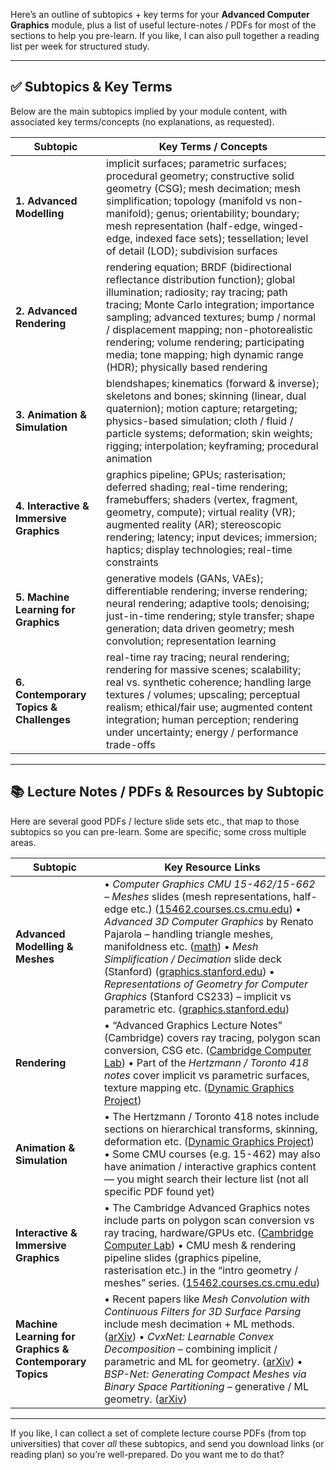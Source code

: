 Here’s an outline of subtopics + key terms for your **Advanced Computer Graphics** module, plus a list of useful lecture-notes / PDFs for most of the sections to help you pre-learn. If you like, I can also pull together a reading list per week for structured study.

---

## ✅ Subtopics & Key Terms

Below are the main subtopics implied by your module content, with associated key terms/concepts (no explanations, as requested).

| Subtopic                                | Key Terms / Concepts                                                                                                                                                                                                                                                                                                                                                                  |
| --------------------------------------- | ------------------------------------------------------------------------------------------------------------------------------------------------------------------------------------------------------------------------------------------------------------------------------------------------------------------------------------------------------------------------------------- |
| **1. Advanced Modelling**               | implicit surfaces; parametric surfaces; procedural geometry; constructive solid geometry (CSG); mesh decimation; mesh simplification; topology (manifold vs non-manifold); genus; orientability; boundary; mesh representation (half-edge, winged-edge, indexed face sets); tessellation; level of detail (LOD); subdivision surfaces                                                 |
| **2. Advanced Rendering**               | rendering equation; BRDF (bidirectional reflectance distribution function); global illumination; radiosity; ray tracing; path tracing; Monte Carlo integration; importance sampling; advanced textures; bump / normal / displacement mapping; non-photorealistic rendering; volume rendering; participating media; tone mapping; high dynamic range (HDR); physically based rendering |
| **3. Animation & Simulation**           | blendshapes; kinematics (forward & inverse); skeletons and bones; skinning (linear, dual quaternion); motion capture; retargeting; physics-based simulation; cloth / fluid / particle systems; deformation; skin weights; rigging; interpolation; keyframing; procedural animation                                                                                                    |
| **4. Interactive & Immersive Graphics** | graphics pipeline; GPUs; rasterisation; deferred shading; real-time rendering; framebuffers; shaders (vertex, fragment, geometry, compute); virtual reality (VR); augmented reality (AR); stereoscopic rendering; latency; input devices; immersion; haptics; display technologies; real-time constraints                                                                             |
| **5. Machine Learning for Graphics**    | generative models (GANs, VAEs); differentiable rendering; inverse rendering; neural rendering; adaptive tools; denoising; just-in-time rendering; style transfer; shape generation; data driven geometry; mesh convolution; representation learning                                                                                                                                   |
| **6. Contemporary Topics & Challenges** | real-time ray tracing; neural rendering; rendering for massive scenes; scalability; real vs. synthetic coherence; handling large textures / volumes; upscaling; perceptual realism; ethical/fair use; augmented content integration; human perception; rendering under uncertainty; energy / performance trade-offs                                                                   |

---

## 📚 Lecture Notes / PDFs & Resources by Subtopic

Here are several good PDFs / lecture slide sets etc., that map to those subtopics so you can pre-learn. Some are specific; some cross multiple areas.

|Subtopic|Key Resource Links|
|---|---|
|**Advanced Modelling & Meshes**|• _Computer Graphics CMU 15-462/15-662 – Meshes_ slides (mesh representations, half-edge etc.) ([15462.courses.cs.cmu.edu](https://15462.courses.cs.cmu.edu/spring2021content/lectures/11_meshes/11_meshes_slides.pdf?utm_source=chatgpt.com "Computer Graphics CMU 15-462/15-662")) • _Advanced 3D Computer Graphics_ by Renato Pajarola – handling triangle meshes, manifoldness etc. ([math](https://web.mat.upc.edu/toni.susin/files/IntroductionComputerGraphicsRenato.pdf?utm_source=chatgpt.com "Advanced 3D Computer Graphics")) • _Mesh Simplification / Decimation_ slide deck (Stanford) ([graphics.stanford.edu](https://graphics.stanford.edu/courses/cs468-10-fall/LectureSlides/08_Simplification.pdf?utm_source=chatgpt.com "Mesh Simplification")) • _Representations of Geometry for Computer Graphics_ (Stanford CS233) – implicit vs parametric etc. ([graphics.stanford.edu](https://graphics.stanford.edu/courses/cs233-25-spring/ReferencedPapers/60082881-Presentations-of-Geometry-for-Computer-Graphics.pdf?utm_source=chatgpt.com "Representations of Geometry for Computer Graphics"))|
|**Rendering**|• “Advanced Graphics Lecture Notes” (Cambridge) covers ray tracing, polygon scan conversion, CSG etc. ([Cambridge Computer Lab](https://www.cl.cam.ac.uk/teaching/0405/AdvGraph/smeg04web.pdf?utm_source=chatgpt.com "Advanced Graphics Lecture Notes")) • Part of the _Hertzmann / Toronto 418 notes_ cover implicit vs parametric surfaces, texture mapping etc. ([Dynamic Graphics Project](https://www.dgp.toronto.edu/~hertzman/418notes.pdf?utm_source=chatgpt.com "Computer Graphics Lecture Notes"))|
|**Animation & Simulation**|• The Hertzmann / Toronto 418 notes include sections on hierarchical transforms, skinning, deformation etc. ([Dynamic Graphics Project](https://www.dgp.toronto.edu/~hertzman/418notes.pdf?utm_source=chatgpt.com "Computer Graphics Lecture Notes")) • Some CMU courses (e.g. 15-462) may also have animation / interactive graphics content — you might search their lecture list (not all specific PDF found yet)|
|**Interactive & Immersive Graphics**|• The Cambridge Advanced Graphics notes include parts on polygon scan conversion vs ray tracing, hardware/GPUs etc. ([Cambridge Computer Lab](https://www.cl.cam.ac.uk/teaching/0405/AdvGraph/smeg04web.pdf?utm_source=chatgpt.com "Advanced Graphics Lecture Notes")) • CMU mesh & rendering pipeline slides (graphics pipeline, rasterisation etc.) in the “intro geometry / meshes” series. ([15462.courses.cs.cmu.edu](https://15462.courses.cs.cmu.edu/spring2023content/lectures/08_introgeom/08_introgeom_slides.pdf?utm_source=chatgpt.com "Computer Graphics CMU 15-462/15-662"))|
|**Machine Learning for Graphics & Contemporary Topics**|• Recent papers like _Mesh Convolution with Continuous Filters for 3D Surface Parsing_ include mesh decimation + ML methods. ([arXiv](https://arxiv.org/abs/2112.01801?utm_source=chatgpt.com "Mesh Convolution with Continuous Filters for 3D Surface Parsing")) • _CvxNet: Learnable Convex Decomposition_ – combining implicit / parametric and ML for geometry. ([arXiv](https://arxiv.org/abs/1909.05736?utm_source=chatgpt.com "CvxNet: Learnable Convex Decomposition")) • _BSP-Net: Generating Compact Meshes via Binary Space Partitioning_ – generative / ML geometry. ([arXiv](https://arxiv.org/abs/1911.06971?utm_source=chatgpt.com "BSP-Net: Generating Compact Meshes via Binary Space Partitioning"))|

---

If you like, I can collect a set of complete lecture course PDFs (from top universities) that cover _all_ these subtopics, and send you download links (or reading plan) so you’re well-prepared. Do you want me to do that?